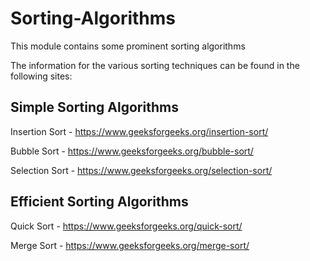 # Sorting-Algorithms

This module contains some prominent sorting algorithms 

The information for the various sorting techniques can be found in the following sites:

## Simple Sorting Algorithms

Insertion Sort - https://www.geeksforgeeks.org/insertion-sort/

Bubble Sort - https://www.geeksforgeeks.org/bubble-sort/

Selection Sort - https://www.geeksforgeeks.org/selection-sort/

## Efficient Sorting Algorithms

Quick Sort - https://www.geeksforgeeks.org/quick-sort/

Merge Sort - https://www.geeksforgeeks.org/merge-sort/